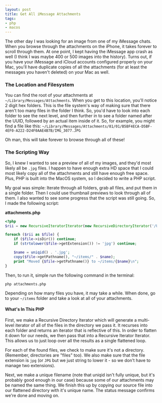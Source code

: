 ```yaml
---
layout: post
title: Get All iMessage Attachments
tags:
- php
- macos
---
```

The other day I was looking for an image from one of my iMessage chats.  When you browse through the attachments on the iPhone, it takes forever to scroll through them. At one point, I kept having the iMessage app crash as well (I think I was maybe 400 or 500 images into the history).  Turns out, if you have your iMessage and iCloud accounts configured properly on your Mac, you'll have duplicate copies of all the attachments (for at least the messages you haven't deleted) on your Mac as well.

### The Location and Filesystem

You can find the root of your attachments at `~/Library/Messages/Attachments`.  When you get to this location, you'll notice 2 digit hex folders.  This is the file system's way of making sure that there aren't too many files in the folder I think.  So, you'd have to look into each folder to see the next level, and then further in to see a folder named after the UUID, followed by an actual item inside of it.  So, for example, you might find a file like this: `~/Library/Messages/Attachments/81/01/B5BF4ECA-D5BF-4EF0-A222-D24F0AAE4B7B/IMG_3077.JPG`

Oh man, this will take forever to browse through all of these!

### The Scripting Way

So, I knew I wanted to see a preview of all of my images, and they'd most likely all be `.jpg` files. I happen to have enough extra HD space that I could most likely copy all of the attachments and still have enough free space.  Plus, PHP is built into the MacOS system, so I decided to write a PHP script.

My goal was simple: Iterate through all folders, grab all files, and put them in a single folder.  Then I could use thumbnail previews to look through all of them.  I also wanted to see some progress that the script was still going.  So, I made the following script:

**attachments.php**
```php
<?php
$rii = new RecursiveIteratorIterator(new RecursiveDirectoryIterator('/Users/aaron/Library/Messages/Attachments/'));

foreach ($rii as $file) {
    if ($file->isDir()) continue;
    if (strtolower($file->getExtension()) != 'jpg') continue;

    $name = uniqid() . '.jpg';
    copy($file->getPathname(), "~/items/" . $name);
    print "Moved {$file->getPathname()} to ~/items/{$name}\n";
}
```

Then, to run it, simple run the following command in the terminal:

`php attachments.php`

Depending on how many files you have, it may take a while.  When done, go to your `~/items` folder and take a look at all of your attachments.

#### What's In This PHP

First, we make a Recursive Directory Iterator which will generate a multi-level iterator of all of the files in the directory we pass it. It recurses into each folder and returns an iterator that is reflective of this.  In order to flatten it down for our needs, we then pass that into a Recursive Iterator Iterator.  This allows us to just loop over all the results as a single flattened loop.

For each of the found files, we check to make sure it's not a directory.  (Remember, directories are "files" too).  We also make sure that the file extension is `jpg` (or `JPG` but we just string to lower it - so we don't have to manage two extensions). 

Next, we make a unique filename (note that uniqid isn't fully unique, but it's probably good enough in our case) because some of our attachments may be named the same thing.  We finish this up by copying our source file into our flattened directory with it's unique name.  The status message confirms we're done and moving on.